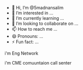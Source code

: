 - 👋 Hi, I’m @5madnansalim
- 👀 I’m interested in ...
- 🌱 I’m currently learning ...
- 💞️ I’m looking to collaborate on ...
- 📫 How to reach me ...
- 😄 Pronouns: ...
- ⚡ Fun fact: ...

<!---
5madnansalim/5madnansalim is a ✨ special ✨ repository because its `README.md` (this file) appears on your GitHub profile.
You can click the Preview link to take a look at your changes.
--->i'm Eng Network 
i'm CME comuuntaion call senter

